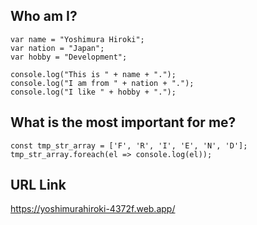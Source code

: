 ## Who am I?

```
var name = "Yoshimura Hiroki";
var nation = "Japan";
var hobby = "Development";

console.log("This is " + name + ".");
console.log("I am from " + nation + ".");
console.log("I like " + hobby + ".");
```
## What is the most important for me?
```
const tmp_str_array = ['F', 'R', 'I', 'E', 'N', 'D'];
tmp_str_array.foreach(el => console.log(el));
```
## URL Link
https://yoshimurahiroki-4372f.web.app/
